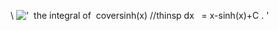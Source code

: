 \\
!['  the integral of  coversinh(x) //thinsp dx   = x-sinh(x)+C . '](../dictionary/equation_images/3925.1..png)
